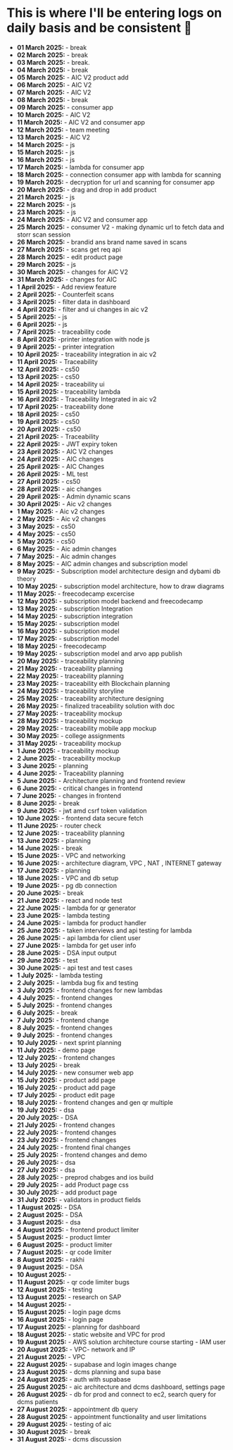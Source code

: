 # This is where I'll be entering logs on daily basis and be consistent 🤖
- **01 March 2025:** - break 
- **02 March 2025:** - break
- **03 March 2025:** - break. 
- **04 March 2025:** - break 
- **05 March 2025:** - AIC V2 product add
- **06 March 2025:** - AIC V2
- **07 March 2025:** - AIC V2
- **08 March 2025:** - break
- **09 March 2025:** - consumer app
- **10 March 2025:** - AIC V2
- **11 March 2025:** - AIC V2 and consumer app
- **12 March 2025:** - team meeting 
- **13 March 2025:** - AIC V2
- **14 March 2025:** - js 
- **15 March 2025:** - js 
- **16 March 2025:** - js
- **17 March 2025:** - lambda for consumer app
- **18 March 2025:** - connection consumer app with lambda for scanning 
- **19 March 2025:** - decryption for url and scanning for consumer app
- **20 March 2025:** - drag and drop in add product 
- **21 March 2025:** - js
- **22 March 2025:** - js
- **23 March 2025:** - js
- **24 March 2025:** - AIC V2 and consumer app
- **25 March 2025:** - consumer V2 - making dynamic url to fetch data and storr scan session 
- **26 March 2025:** - brandid ans brand name saved in scans
- **27 March 2025:** - scans get req api
- **28 March 2025:** - edit product page 
- **29 March 2025:** - js
- **30 March 2025:** - changes for AIC V2
- **31 March 2025:** - changes for AIC 
- **1 April 2025:** - Add review feature
- **2 April 2025:** - Counterfeit scans 
- **3 April 2025:** - filter data in dashboard
- **4 April 2025:** - filter and ui changes in aic v2
- **5 April 2025:** - js
- **6 April 2025:** - js
- **7 April 2025:** - traceability code 
- **8 April 2025:** -printer integration with node js
- **9 April 2025:** - printer integration 
- **10 April 2025:** - traceability integration in aic v2
- **11 April 2025:** - Traceability 
- **12 April 2025:** - cs50
- **13 April 2025:** - cs50
- **14 April 2025:** - traceability ui
- **15 April 2025:** - traceability lambda
- **16 April 2025:** - Traceability Integrated in aic v2
- **17 April 2025:** - traceability done
- **18 April 2025:** - cs50
- **19 April 2025:** - cs50
- **20 April 2025:** - cs50
- **21 April 2025:** - Traceability 
- **22 April 2025:** - JWT expiry token 
- **23 April 2025:** - AIC V2 changes 
- **24 April 2025:** - AIC changes
- **25 April 2025:** - AIC Changes
- **26 April 2025:** - ML test
- **27 April 2025:** - cs50
- **28 April 2025:** - aic changes
- **29 April 2025:** - Admin dynamic scans
- **30 April 2025:** - Aic v2 changes 
- **1 May 2025:** - Aic v2 changes
- **2 May 2025:** - Aic v2 changes
- **3 May 2025:** - cs50
- **4 May 2025:** - cs50
- **5 May 2025:** - cs50
- **6 May 2025:** - Aic admin changes 
- **7 May 2025:** - Aic admin changes 
- **8 May 2025:** - AIC admin changes and subscription model
- **9 May 2025:** - Subscription model architecture design and dybami db theory
- **10 May 2025:** - subscription model architecture, how to draw diagrams
- **11 May 2025:** - freecodecamp excercise 
- **12 May 2025:** - subscription model backend and freecodecamp
- **13 May 2025:** - subscription Integration 
- **14 May 2025:** - subscription integration 
- **15 May 2025:** - subscription model
- **16 May 2025:** - subscription model
- **17 May 2025:** - subscription model
- **18 May 2025:** - freecodecamp
- **19 May 2025:** - subscription model and arvo app publish
- **20 May 2025:** - traceability planning 
- **21 May 2025:** - traceability planning 
- **22 May 2025:** - traceability planning 
- **23 May 2025:** - traceability eith Blockchain planning 
- **24 May 2025:** - traceability storyline 
- **25 May 2025:** - traceability architecture designing 
- **26 May 2025:** - finalized traceability solution with  doc
- **27 May 2025:** - traceability mockup 
- **28 May 2025:** - traceability mockup
- **29 May 2025:** - traceability mobile app mockup
- **30 May 2025:** - college assignments
- **31 May 2025:** - traceability mockup 
- **1 June 2025:** - traceability mockup 
- **2 June 2025:** - traceability mockup 
- **3 June 2025:** - planning
- **4 June 2025:** - Traceability planning 
- **5 June 2025:** - Architecture planning and frontend review 
- **6 June 2025:** -  critical changes in frontend 
- **7 June 2025:** - changes in frontend 
- **8 June 2025:** - break
- **9 June 2025:** - jwt amd csrf token validation 
- **10 June 2025:** - frontend data secure fetch
- **11 June 2025:** - router check 
- **12 June 2025:** - traceability planning 
- **13 June 2025:** - planning 
- **14 June 2025:** - break
- **15 June 2025:** - VPC and networking 
- **16 June 2025:** - architecture diagram, VPC , NAT , INTERNET gateway 
- **17 June 2025:** - planning 
- **18 June 2025:** - VPC and db setup 
- **19 June 2025:** - pg db connection 
- **20 June 2025:** - break 
- **21 June 2025:** - react and node test
- **22 June 2025:** - lambda for qr generator 
- **23 June 2025:** - lambda testing 
- **24 June 2025:** - lambda for product handler
- **25 June 2025:** - taken interviews and api testing for lambda 
- **26 June 2025:** - api lambda for client user
- **27 June 2025:** - lambda for get user info 
- **28 June 2025:** - DSA input output 
- **29 June 2025:** - test 
- **30 June 2025:** - api test and test cases 
- **1 July 2025:** - lambda testing 
- **2 July 2025:** - lambda bug fix and testing 
- **3 July 2025:** - frontend changes for new lambdas
- **4 July 2025:** - frontend changes 
- **5 July 2025:** - frontend changes
- **6 July 2025:** - break 
- **7 July 2025:** - frontend change
- **8 July 2025:** - frontend changes
- **9 July 2025:** - frontend changes
- **10 July 2025:** - next sprint planning 
- **11 July 2025:** - demo page
- **12 July 2025:** - frontend changes
- **13 July 2025:** - break 
- **14 July 2025:** - new consumer web app
- **15 July 2025:** - product add page 
- **16 July 2025:** - product add page
- **17 July 2025:** - product edit page 
- **18 July 2025:** - frontend changes and gen qr multiple
- **19 July 2025:** - dsa
- **20 July 2025:** - DSA
- **21 July 2025:** - frontend changes
- **22 July 2025:** - frontend changes
- **23 July 2025:** - frontend changes 
- **24 July 2025:** - frontend final changes 
- **25 July 2025:** - frontend changes and demo
- **26 July 2025:** -  dsa
- **27 July 2025:** - dsa
- **28 July 2025:** - preprod chabges and ios build
- **29 July 2025:** - add Product page css
- **30 July 2025:** - add product page
- **31 July 2025:** - validators in product fields
- **1 August 2025:** - DSA
- **2 August 2025:** - DSA
- **3 August 2025:** - dsa
- **4 August 2025:** - frontend product limiter 
- **5 August 2025:** - product limter
- **6 August 2025:** - product limiter
- **7 August 2025:** - qr code limiter
- **8 August 2025:** - rakhi
- **9 August 2025:** - DSA
- **10 August 2025:** - 
- **11 August 2025:** - qr  code limiter bugs
- **12 August 2025:** - testing 
- **13 August 2025:** - research on SAP
- **14 August 2025:** - 
- **15 August 2025:** - login page dcms
- **16 August 2025:** - login page
- **17 August 2025:** - planning for dashboard 
- **18 August 2025:** - static website and VPC for prod
- **19 August 2025:** - AWS solution architecture course starting - IAM user
- **20 August 2025:** - VPC- network and IP
- **21 August 2025:** - VPC
- **22 August 2025:** - supabase and login images change 
- **23 August 2025:** - dcms planning and supa base 
- **24 August 2025:** - auth with supabase
- **25 August 2025:** - aic architecture and dcms dashboard, settings page
- **26 August 2025:** - db for prod and connect to ec2, search query for dcms patients
- **27 August 2025:** - appointment db query
- **28 August 2025:** - appointment functionality and user limitations 
- **29 August 2025:** - testing of aic
- **30 August 2025:** - break 
- **31 August 2025:** - dcms discussion 
